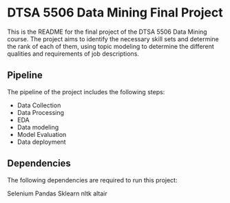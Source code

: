 # DTSA 5506 Data Mining Final Project

This is the README for the final project of the DTSA 5506 Data Mining course. The project aims to identify the necessary skill sets and determine the rank of each of them, using topic modeling to determine the different qualities and requirements of job descriptions.

## Pipeline

The pipeline of the project includes the following steps:

- Data Collection
- Data Processing
- EDA
- Data modeling
- Model Evaluation
- Data deployment

## Dependencies

The following dependencies are required to run this project:

Selenium
Pandas
Sklearn
nltk
altair

